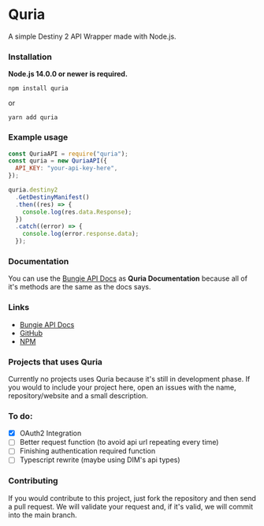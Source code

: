 # Quria

A simple Destiny 2 API Wrapper made with Node.js.
<br />

### Installation

**Node.js 14.0.0 or newer is required.**

```sh-session
npm install quria
```

or

```sh-session
yarn add quria
```

### Example usage

```js
const QuriaAPI = require("quria");
const quria = new QuriaAPI({
  API_KEY: "your-api-key-here",
});

quria.destiny2
  .GetDestinyManifest()
  .then((res) => {
    console.log(res.data.Response);
  })
  .catch((error) => {
    console.log(error.response.data);
  });
```

### Documentation

You can use the [Bungie API Docs](https://bungie-net.github.io/multi/) as **Quria Documentation** because all of it's methods are the same as the docs says.

### Links

- [Bungie API Docs](https://bungie-net.github.io/multi/)
- [GitHub](https://github.com/FraWolf/quria/)
- [NPM](https://www.npmjs.com/package/quria)

### Projects that uses Quria

Currently no projects uses Quria because it's still in development phase. If you would to include your project here, open an issues with the name, repository/website and a small description.

### To do:

- [x] OAuth2 Integration
- [ ] Better request function (to avoid api url repeating every time)
- [ ] Finishing authentication required function
- [ ] Typescript rewrite (maybe using DIM's api types)

### Contributing

If you would contribute to this project, just fork the repository and then send a pull request. We will validate your request and, if it's valid, we will commit into the main branch.

